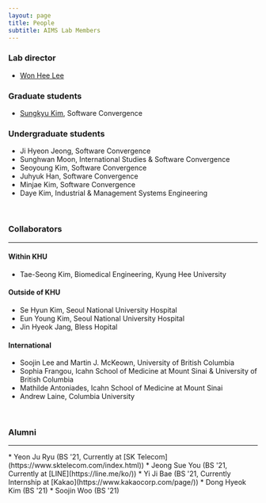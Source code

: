 ```yaml
---
layout: page
title: People
subtitle: AIMS Lab Members
---
```


### Lab director
* [Won Hee Lee](https://wonhee-lee.github.io/aboutme/)

<!--
<img src="/assets/img/khu_lab_pic.jpg" width="200" height="260" align="left" hspace="20" />
Won Hee is the director of the [AIMS Lab](https://wonhee-lee.github.io/khu-aims/). His research spans a range of biological and medical research challenges that are data intensive and focused on the creation of novel methodologies to advance biomedical science discovery. He works with multidisciplinary teams and engage in data-driven translational research to develop algorithms for data analysis and software as digital biomarkers that help aid in diagnostics and decision making in patient care. He received his PhD degree in [Biomedical Engineering](https://www.bme.columbia.edu/) from [Columbia University](https://www.columbia.edu/), and BE and MS degrees in [Biomedical Engineering](http://bme.khu.ac.kr/) from Kyung Hee Univerisity. He did his postdoctoral research at the [Icahn School of Medicine at Mount Sinai](https://icahn.mssm.edu/) where he stayed as assistant professor until he moved to Kyung Hee University.
-->

### Graduate students
* [Sungkyu Kim](https://github.com/SungKyu-Kim39), Software Convergence


### Undergraduate students
* Ji Hyeon Jeong, Software Convergence
* Sunghwan Moon, International Studies & Software Convergence
* Seoyoung Kim, Software Convergence
* Juhyuk Han, Software Convergence
* Minjae Kim, Software Convergence
* Daye Kim, Industrial & Management Systems Engineering
<br>

### Collaborators
<hr>


#### Within KHU
* Tae-Seong Kim, Biomedical Engineering, Kyung Hee University


#### Outside of KHU
* Se Hyun Kim, Seoul National University Hospital 
* Eun Young Kim, Seoul National University Hospital 
* Jin Hyeok Jang, Bless Hopital


#### International
* Soojin Lee and Martin J. McKeown, University of British Columbia
* Sophia Frangou, Icahn School of Medicine at Mount Sinai & University of British Columbia
* Mathilde Antoniades, Icahn School of Medicine at Mount Sinai 
* Andrew Laine, Columbia University
<br>

### Alumni
<hr>
* Yeon Ju Ryu (BS '21, Currently at [SK Telecom](https://www.sktelecom.com/index.html))
* Jeong Sue You (BS '21, Currently at [LINE](https://line.me/ko/))
* Yi Ji Bae (BS '21, Currently Internship at [Kakao](https://www.kakaocorp.com/page/))
* Dong Hyeok Kim (BS '21)
* Soojin Woo (BS '21)
